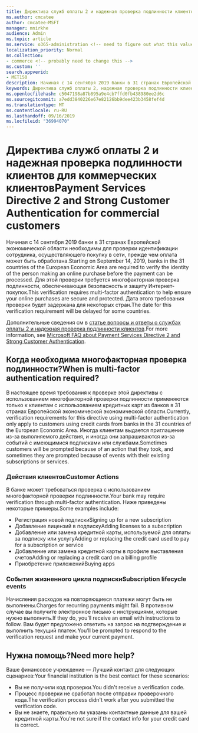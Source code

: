 ```yaml
---
title: Директива служб оплаты 2 и надежная проверка подлинности клиентов для коммерческих клиентов
ms.author: cmcatee
author: cmcatee-MSFT
manager: mnirkhe
audience: Admin
ms.topic: article
ms.service: o365-administration <!-- need to figure out what this value should be -->
localization_priority: Normal
ms.collection:
- commerce <!-- probably need to change this -->
ms.custom: ''
search.appverid:
- MET150
description: Начиная с 14 сентября 2019 банки в 31 странах Европейской экономической области необходимы для проверки идентификации сотрудника, осуществляющего покупку в сети, прежде чем оплата может быть обработана.
keywords: Директива служб оплаты 2, надежная проверка подлинности клиентов, многофакторная проверка подлинности
ms.openlocfilehash: c5047198a87b895a9e4cb7ffd0fb438980ee2d6c
ms.sourcegitcommit: a7edd3840226e67e82126bb9dee423b3458fef4d
ms.translationtype: MT
ms.contentlocale: ru-RU
ms.lasthandoff: 09/16/2019
ms.locfileid: "36994070"
---
```

# <a name="payment-services-directive-2-and-strong-customer-authentication-for-commercial-customers"></a><span data-ttu-id="0ff07-104">Директива служб оплаты 2 и надежная проверка подлинности клиентов для коммерческих клиентов</span><span class="sxs-lookup"><span data-stu-id="0ff07-104">Payment Services Directive 2 and Strong Customer Authentication for commercial customers</span></span>

<span data-ttu-id="0ff07-105">Начиная с 14 сентября 2019 банки в 31 странах Европейской экономической области необходимы для проверки идентификации сотрудника, осуществляющего покупку в сети, прежде чем оплата может быть обработана.</span><span class="sxs-lookup"><span data-stu-id="0ff07-105">Starting on September 14, 2019, banks in the 31 countries of the European Economic Area are required to verify the identity of the person making an online purchase before the payment can be processed.</span></span> <span data-ttu-id="0ff07-106">Для этой проверки требуется многофакторная проверка подлинности, обеспечивающая безопасность и защиту Интернет-покупок.</span><span class="sxs-lookup"><span data-stu-id="0ff07-106">This verification requires multi-factor authentication to help ensure your online purchases are secure and protected.</span></span> <span data-ttu-id="0ff07-107">Дата этого требования проверки будет задержана для некоторых стран.</span><span class="sxs-lookup"><span data-stu-id="0ff07-107">The date for this verification requirement will be delayed for some countries.</span></span> 

<span data-ttu-id="0ff07-108">Дополнительные сведения см в [статье вопросы и ответы о службах оплаты 2 и надежная проверка подлинности клиентов](https://support.microsoft.com/help/4517854/microsoft-account-open-banking-customer-authentication).</span><span class="sxs-lookup"><span data-stu-id="0ff07-108">For more information, see [Microsoft FAQ about Payment Services Directive 2 and Strong Customer Authentication](https://support.microsoft.com/help/4517854/microsoft-account-open-banking-customer-authentication).</span></span>

## <a name="when-is-multi-factor-authentication-required"></a><span data-ttu-id="0ff07-109">Когда необходима многофакторная проверка подлинности?</span><span class="sxs-lookup"><span data-stu-id="0ff07-109">When is multi-factor authentication required?</span></span>

<span data-ttu-id="0ff07-110">В настоящее время требования к проверке этой директивы с использованием многофакторной проверки подлинности применяются только к клиентам с использованием кредитных карт из банков в 31 странах Европейской экономической экономической области.</span><span class="sxs-lookup"><span data-stu-id="0ff07-110">Currently, verification requirements for this directive using multi-factor authentication only apply to customers using credit cards from banks in the 31 countries of the European Economic Area.</span></span> <span data-ttu-id="0ff07-111">Иногда клиентам выдается приглашение из-за выполняемого действия, и иногда они запрашиваются из-за событий с имеющимися подписками или службами.</span><span class="sxs-lookup"><span data-stu-id="0ff07-111">Sometimes customers will be prompted because of an action that they took, and sometimes they are prompted because of events with their existing subscriptions or services.</span></span>

### <a name="customer-actions"></a><span data-ttu-id="0ff07-112">Действия клиентов</span><span class="sxs-lookup"><span data-stu-id="0ff07-112">Customer Actions</span></span>

<span data-ttu-id="0ff07-113">В банке может требоваться проверка с использованием многофакторной проверки подлинности.</span><span class="sxs-lookup"><span data-stu-id="0ff07-113">Your bank may require verification through multi-factor authentication.</span></span> <span data-ttu-id="0ff07-114">Ниже приведены некоторые примеры.</span><span class="sxs-lookup"><span data-stu-id="0ff07-114">Some examples include:</span></span>
- <span data-ttu-id="0ff07-115">Регистрация новой подписки</span><span class="sxs-lookup"><span data-stu-id="0ff07-115">Signing up for a new subscription</span></span>
- <span data-ttu-id="0ff07-116">Добавление лицензий в подписку</span><span class="sxs-lookup"><span data-stu-id="0ff07-116">Adding licenses to a subscription</span></span>
- <span data-ttu-id="0ff07-117">Добавление или замена кредитной карты, используемой для оплаты за подписку или услугу</span><span class="sxs-lookup"><span data-stu-id="0ff07-117">Adding or replacing the credit card used to pay for a subscription or service</span></span>
- <span data-ttu-id="0ff07-118">Добавление или замена кредитной карты в профиле выставления счетов</span><span class="sxs-lookup"><span data-stu-id="0ff07-118">Adding or replacing a credit card on a billing profile</span></span>
- <span data-ttu-id="0ff07-119">Приобретение приложений</span><span class="sxs-lookup"><span data-stu-id="0ff07-119">Buying apps</span></span>

### <a name="subscription-lifecycle-events"></a><span data-ttu-id="0ff07-120">События жизненного цикла подписки</span><span class="sxs-lookup"><span data-stu-id="0ff07-120">Subscription lifecycle events</span></span>

<span data-ttu-id="0ff07-121">Начисления расходов на повторяющиеся платежи могут быть не выполнены.</span><span class="sxs-lookup"><span data-stu-id="0ff07-121">Charges for recurring payments might fail.</span></span> <span data-ttu-id="0ff07-122">В противном случае вы получите электронное письмо с инструкциями, которые нужно выполнить.</span><span class="sxs-lookup"><span data-stu-id="0ff07-122">If they do, you’ll receive an email with instructions to follow.</span></span> <span data-ttu-id="0ff07-123">Вам будет предложено ответить на запрос на подтверждение и выполнить текущий платеж.</span><span class="sxs-lookup"><span data-stu-id="0ff07-123">You’ll be prompted to respond to the verification request and make your current payment.</span></span>

## <a name="need-more-help"></a><span data-ttu-id="0ff07-124">Нужна помощь?</span><span class="sxs-lookup"><span data-stu-id="0ff07-124">Need more help?</span></span>

<span data-ttu-id="0ff07-125">Ваше финансовое учреждение — Лучший контакт для следующих сценариев:</span><span class="sxs-lookup"><span data-stu-id="0ff07-125">Your financial institution is the best contact for these scenarios:</span></span>
- <span data-ttu-id="0ff07-126">Вы не получили код проверки.</span><span class="sxs-lookup"><span data-stu-id="0ff07-126">You didn't receive a verification code.</span></span>  
- <span data-ttu-id="0ff07-127">Процесс проверки не сработал после отправки проверочного кода.</span><span class="sxs-lookup"><span data-stu-id="0ff07-127">The verification process didn't work after you submitted the verification code.</span></span>
- <span data-ttu-id="0ff07-128">Вы не знаете, правильно ли указаны контактные данные для вашей кредитной карты.</span><span class="sxs-lookup"><span data-stu-id="0ff07-128">You're not sure if the contact info for your credit card is correct.</span></span>
